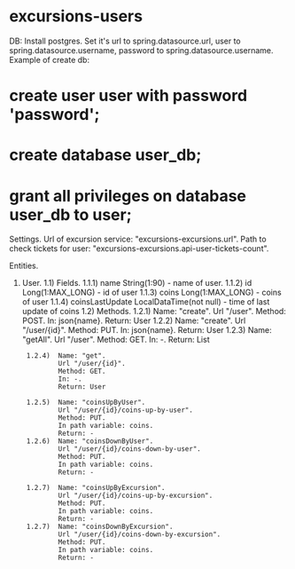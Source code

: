 # excursions-users

DB:
Install postgres.
Set it's 
    url to spring.datasource.url,
    user to spring.datasource.username,
    password to spring.datasource.username.
Example of create db:
# create user user with password 'password';
# create database user_db;
# grant all privileges on database user_db to user;

Settings.
Url of excursion service: "excursions-excursions.url".
Path to check tickets for user: "excursions-excursions.api-user-tickets-count".

Entities.
1) User.
    1.1) Fields.
        1.1.1) name String(1:90) - name of user.
        1.1.2) id Long(1:MAX_LONG) - id of user
        1.1.3) coins Long(1:MAX_LONG) - coins of user
        1.1.4) coinsLastUpdate LocalDataTime(not null) - time of last update of coins
    1.2) Methods.
        1.2.1)  Name: "create".
                Url "/user".
                Method: POST.
                In: json{name}.
                Return: User
        1.2.2)  Name: "create".
                Url "/user/{id}".
                Method: PUT.
                In: json{name}.
                Return: User
        1.2.3)  Name: "getAll".
                Url "/user".
                Method: GET.
                In: -.
                Return: List<User>
                
        1.2.4)  Name: "get".
                Url "/user/{id}".
                Method: GET.
                In: -.
                Return: User
        
        1.2.5)  Name: "coinsUpByUser".
                Url "/user/{id}/coins-up-by-user".
                Method: PUT.
                In path variable: coins.
                Return: -
        1.2.6)  Name: "coinsDownByUser".
                Url "/user/{id}/coins-down-by-user".
                Method: PUT.
                In path variable: coins.
                Return: -
                
        1.2.7)  Name: "coinsUpByExcursion".
                Url "/user/{id}/coins-up-by-excursion".
                Method: PUT.
                In path variable: coins.
                Return: -
        1.2.7)  Name: "coinsDownByExcursion".
                Url "/user/{id}/coins-down-by-excursion".
                Method: PUT.
                In path variable: coins.
                Return: -
